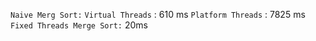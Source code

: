 `Naive Merg Sort:`
    `Virtual Threads` : 610 ms
    `Platform Threads` : 7825 ms
`Fixed Threads Merge Sort:` 20ms